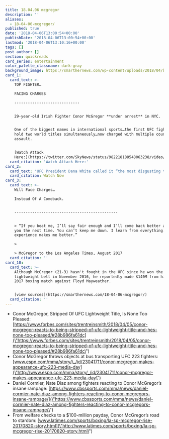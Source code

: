 ```yaml
---
title: 18.04.06 mcgregor
description: ''
aliases:
  - 18-04-06-mcgregor/
published: true
date: '2018-04-06T13:00:54+00:00'
publishDate: '2018-04-06T13:00:54+00:00'
lastmod: '2018-04-06T13:10:16+00:00'
tags: []
post_author: []
section: quickreads
card_series: entertainment
color_palette_classname: dark-gray
background_image: https://smarthernews.com/wp-content/uploads/2018/04/boxing-984174_1920.jpg
card_1:
  card_text: >-
    TOP FIGHTER…  

    FACING CHARGES

    -----------------------------


    29-year-old Irish Fighter Conor McGregor **under arrest** in NYC.


    One of the biggest names in international sports…the first UFC fighter to
    hold two world titles simultaneously…now charged with multiple counts of
    assault.


    [Watch Attack
    Here:](https://twitter.com/SkyNews/status/982218188548063238/video/1)
  card_citation: 'Watch Attack Here:'
card_2:
  card_text: "UFC President Dana White called it “the most disgusting thing that has ever happened in history of the company.”\n----------------------------------------------------------------------------------------------------------------\n\nMcGregor & his entourage attacked a bus full of fighters, throwing chairs, trash cans, and anything else that wasna\x19t pinned down, injuring several fighters and bystanders.\n\n[Watch Now](https://www.youtube.com/embed/sfj3aX_ed7U?enablejsapi=1&autoplay=1&rel=0)"
  card_citation: Watch Now
card_3:
  card_text: >-
    Will Face Charges…  

    Instead Of A Comeback.  


    ----------------------------------------------


    > “If you beat me, I’ll say fair enough and I’ll come back better and get
    you the next time. You can’t keep me down. I learn from everything. Every
    experience makes me better.”

    > 

    > McGregor to the Los Angeles Times, August 2017
  card_citation: ''
card_10:
  card_text: >-
    Although McGregor (21-3) hasn't fought in the UFC since he won the
    lightweight belt in November 2016, he reportedly made $140M from his August
    2017 boxing match against Floyd Mayweather.


    [view sources](https://smarthernews.com/18-04-06-mcgregor/)
  card_citation: ''
---
```

*   Conor McGregor, Stripped Of UFC Lightweight Title, Is None Too Pleased: [https://www.forbes.com/sites/trentreinsmith/2018/04/05/conor-mcgregor-reacts-to-being-stripped-of-ufc-lightweight-title-and-hes-none-too-pleased/#28b986fa61dc](\"https://www.forbes.com/sites/trentreinsmith/2018/04/05/conor-mcgregor-reacts-to-being-stripped-of-ufc-lightweight-title-and-hes-none-too-pleased/#28b986fa61dc\")
*   Conor McGregor throws objects at bus transporting UFC 223 fighters: [www.espn.com/mma/story/\_/id/23041711/conor-mcgregor-makes-appearance-ufc-223-media-day](\"http://www.espn.com/mma/story/_/id/23041711/conor-mcgregor-makes-appearance-ufc-223-media-day\")
*   Daniel Cormier, Nate Diaz among fighters reacting to Conor McGregor’s insane rampage: [https://www.cbssports.com/mma/news/daniel-cormier-nate-diaz-among-fighters-reacting-to-conor-mcgregors-insane-rampage/](\"https://www.cbssports.com/mma/news/daniel-cormier-nate-diaz-among-fighters-reacting-to-conor-mcgregors-insane-rampage/\")
*   From welfare checks to a $100-million payday, Conor McGregor’s road to stardom: [www.latimes.com/sports/boxing/la-sp-mcgregor-rise-20170820-story.html](\"http://www.latimes.com/sports/boxing/la-sp-mcgregor-rise-20170820-story.html\")